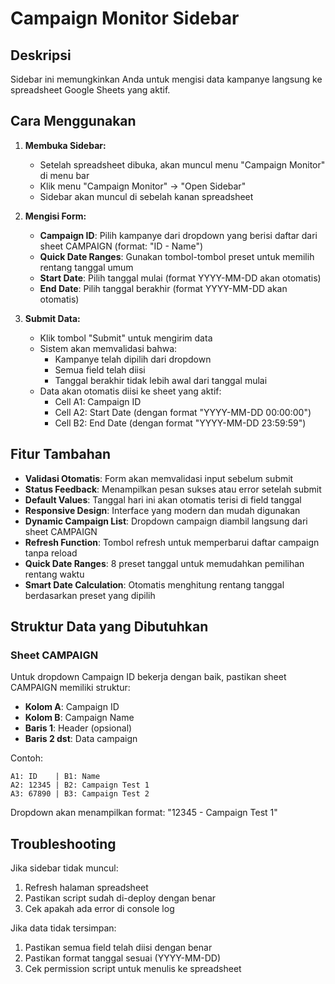 # Campaign Monitor Sidebar

## Deskripsi

Sidebar ini memungkinkan Anda untuk mengisi data kampanye langsung ke spreadsheet Google Sheets yang aktif.

## Cara Menggunakan

1. **Membuka Sidebar:**

   - Setelah spreadsheet dibuka, akan muncul menu "Campaign Monitor" di menu bar
   - Klik menu "Campaign Monitor" → "Open Sidebar"
   - Sidebar akan muncul di sebelah kanan spreadsheet

2. **Mengisi Form:**

   - **Campaign ID**: Pilih kampanye dari dropdown yang berisi daftar dari sheet CAMPAIGN (format: "ID - Name")
   - **Quick Date Ranges**: Gunakan tombol-tombol preset untuk memilih rentang tanggal umum
   - **Start Date**: Pilih tanggal mulai (format YYYY-MM-DD akan otomatis)
   - **End Date**: Pilih tanggal berakhir (format YYYY-MM-DD akan otomatis)

3. **Submit Data:**
   - Klik tombol "Submit" untuk mengirim data
   - Sistem akan memvalidasi bahwa:
     - Kampanye telah dipilih dari dropdown
     - Semua field telah diisi
     - Tanggal berakhir tidak lebih awal dari tanggal mulai
   - Data akan otomatis diisi ke sheet yang aktif:
     - Cell A1: Campaign ID
     - Cell A2: Start Date (dengan format "YYYY-MM-DD 00:00:00")
     - Cell B2: End Date (dengan format "YYYY-MM-DD 23:59:59")

## Fitur Tambahan

- **Validasi Otomatis**: Form akan memvalidasi input sebelum submit
- **Status Feedback**: Menampilkan pesan sukses atau error setelah submit
- **Default Values**: Tanggal hari ini akan otomatis terisi di field tanggal
- **Responsive Design**: Interface yang modern dan mudah digunakan
- **Dynamic Campaign List**: Dropdown campaign diambil langsung dari sheet CAMPAIGN
- **Refresh Function**: Tombol refresh untuk memperbarui daftar campaign tanpa reload
- **Quick Date Ranges**: 8 preset tanggal untuk memudahkan pemilihan rentang waktu
- **Smart Date Calculation**: Otomatis menghitung rentang tanggal berdasarkan preset yang dipilih

## Struktur Data yang Dibutuhkan

### Sheet CAMPAIGN

Untuk dropdown Campaign ID bekerja dengan baik, pastikan sheet CAMPAIGN memiliki struktur:

- **Kolom A**: Campaign ID
- **Kolom B**: Campaign Name
- **Baris 1**: Header (opsional)
- **Baris 2 dst**: Data campaign

Contoh:

```
A1: ID    | B1: Name
A2: 12345 | B2: Campaign Test 1
A3: 67890 | B3: Campaign Test 2
```

Dropdown akan menampilkan format: "12345 - Campaign Test 1"

## Troubleshooting

Jika sidebar tidak muncul:

1. Refresh halaman spreadsheet
2. Pastikan script sudah di-deploy dengan benar
3. Cek apakah ada error di console log

Jika data tidak tersimpan:

1. Pastikan semua field telah diisi dengan benar
2. Pastikan format tanggal sesuai (YYYY-MM-DD)
3. Cek permission script untuk menulis ke spreadsheet
